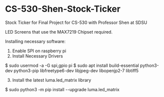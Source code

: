 # CS-530-Shen-Stock-Ticker
Stock Ticker for Final Project for CS-530 with Professor Shen at SDSU

LED Screens that use the MAX7219 Chipset required.

Installing necessary software:

1. Enable SPI on raspberry pi
2. Install Necessary Drivers

$ sudo usermod -a -G spi,gpio pi
$ sudo apt install build-essential python3-dev python3-pip libfreetype6-dev libjpeg-dev libopenjp2-7 libtiff5

3. Install the latest luma.led_matrix library

$ sudo python3 -m pip install --upgrade luma.led_matrix

